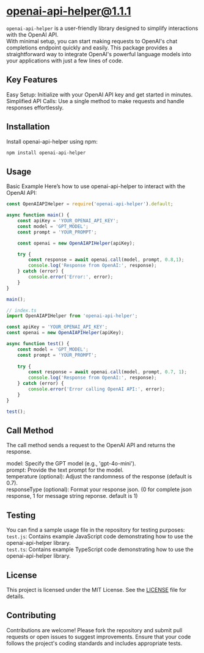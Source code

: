 # openai-api-helper@1.1.1

`openai-api-helper` is a user-friendly library designed to simplify interactions with the OpenAI API.<br /> With minimal setup, you can start making requests to OpenAI's chat completions endpoint quickly and easily. This package provides a straightforward way to integrate OpenAI's powerful language models into your applications with just a few lines of code.

## Key Features
Easy Setup: Initialize with your OpenAI API key and get started in minutes.<br />
Simplified API Calls: Use a single method to make requests and handle responses effortlessly.

## Installation
Install openai-api-helper using npm:
```bash
npm install openai-api-helper
```
## Usage
Basic Example
Here’s how to use openai-api-helper to interact with the OpenAI API:
```javascript
const OpenAIAPIHelper = require('openai-api-helper').default;

async function main() {
    const apiKey = 'YOUR_OPENAI_API_KEY';
    const model = 'GPT_MODEL';
    const prompt = 'YOUR_PROMPT';

    const openai = new OpenAIAPIHelper(apiKey);

    try {
        const response = await openai.call(model, prompt, 0.8,1);
        console.log('Response from OpenAI:', response);
    } catch (error) {
        console.error('Error:', error);
    }
}

main();
```
```typescript
// index.ts
import OpenAIAPIHelper from 'openai-api-helper';

const apiKey = 'YOUR_OPENAI_API_KEY';
const openai = new OpenAIAPIHelper(apiKey);

async function test() {
    const model = 'GPT_MODEL';
    const prompt = 'YOUR_PROMPT';
    
    try {
        const response = await openai.call(model, prompt, 0.7, 1);
        console.log('Response from OpenAI:', response);
    } catch (error) {
        console.error('Error calling OpenAI API:', error);
    }
}

test();
```

## Call Method
The call method sends a request to the OpenAI API and returns the response.

model: Specify the GPT model (e.g., 'gpt-4o-mini').<br />
prompt: Provide the text prompt for the model.<br />
temperature (optional): Adjust the randomness of the response (default is 0.7).<br />
responseType (optional): Format your response json. (0 for complete json response, 1 for message string reponse. default is 1)<br />

## Testing
You can find a sample usage file in the repository for testing purposes:</br>
`test.js`: Contains example JavaScript code demonstrating how to use the openai-api-helper library.</br>
`test.ts`: Contains example TypeScript code demonstrating how to use the openai-api-helper library.</br>

## License
This project is licensed under the MIT License. See the [LICENSE](LICENSE) file for details.

## Contributing
Contributions are welcome! Please fork the repository and submit pull requests or open issues to suggest improvements. Ensure that your code follows the project's coding standards and includes appropriate tests.
